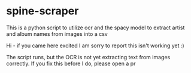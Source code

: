 # spine-scraper
This is a python script to utilize ocr and the spacy model to extract artist and album names from images into a csv

Hi - if you came here excited I am sorry to report this isn't working yet :)

The script runs, but the OCR is not yet extracting text from images correctly.  If you fix this before I do, please open a pr
